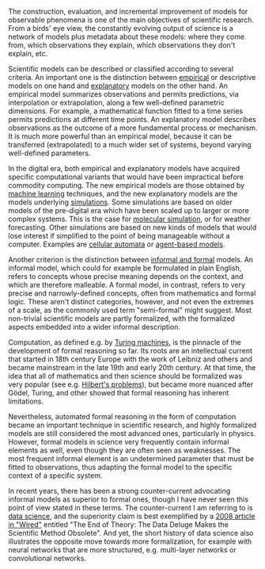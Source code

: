 The construction, evaluation, and incremental improvement of models for observable phenomena is one of the main objectives of scientific research. From a birds' eye view, the constantly evolving output of science is a network of models plus metadata about these models: where they come from, which observations they explain, which observations they don't explain, etc.

Scientific models can be described or classified according to several criteria. An important one is the distinction between [empirical](Empirical%20model.md) or descriptive models on one hand and [explanatory](Explanatory%20model.md) models on the other hand. An empirical model summarizes observations and permits predictions, via interpolation or extrapolation, along a few well-defined parametric dimensions. For example, a mathematical function fitted to a time series permits predictions at different time points. An explanatory model describes observations as the outcome of a more fundamental process or mechanism. It is much more powerful than an empirical model, because it can be transferred (extrapolated) to a much wider set of systems, beyond varying well-defined parameters.

In the digital era, both empirical and explanatory models have acquired specific computational variants that would have been impractical before commodity computing. The new empirical models are those obtained by [machine learning](Machine%20learning.md) techniques, and the new explanatory models are the models underlying [simulations](Simulation.md). Some simulations are based on older models of the pre-digital era which have been scaled up to larger or more complex systems. This is the case for [molecular simulation](Molecular%20simulation.md), or for weather forecasting. Other simulations are based on new kinds of models that would lose interest if simplified to the point of being manageable without a computer. Examples are [cellular automata](Cellular%20automaton.md) or [agent-based models](Agent-based%20model.md).

Another criterion is the distinction between [informal and formal](Formal%20vs.%20informal.md) models. An informal model, which could for example be formulated in plain English, refers to concepts whose precise meaning depends on the context, and which are therefore malleable. A formal model, in contrast, refers to very precise and narrowly-defined concepts, often from mathematics and formal logic. These aren't distinct categories, however, and not even the extremes of a scale, as the commonly used term "semi-formal" might suggest. Most non-trivial scientific models are partly formalized, with the formalized aspects embedded into a wider informal description.

Computation, as defined e.g. by [Turing machines](Turing%20machine.md), is the pinnacle of the development of formal reasoning so far. Its roots are an intellectual current that started in 18th century Europe with the work of Leibniz and others and became mainstream in the late 19th and early 20th century. At that time, the idea that all of mathematics and then science should be formalized was very popular (see e.g. [Hilbert's problems](https://en.wikipedia.org/wiki/Hilbert%27s_problems)), but became more nuanced after Gödel, Turing, and other showed that formal reasoning has inherent limitations.

Nevertheless, automated formal reasoning in the form of computation became an important technique in scientific research, and highly formalized models are still considered the most advanced ones, particularly in physics. However, formal models in science very frequently contain informal elements as well, even though they are often seen as weaknesses. The most frequent informal element is an undetermined parameter that must be fitted to observations, thus adapting the formal model to the specific context of a specific system.

In recent years, there has been a strong counter-current advocating informal models as superior to formal ones, though I have never seen this point of view stated in these terms. The counter-current I am referring to is [data science](Data%20science.md), and the superiority claim is best exemplified by a [2008 article in "Wired"](https://www.wired.com/2008/06/pb-theory/) entitled "The End of Theory: The Data Deluge Makes the Scientific Method Obsolete". And yet, the short history of data science also illustrates the opposite move towards more formalization, for example with neural networks that are more structured, e.g. multi-layer networks or convolutional networks.

